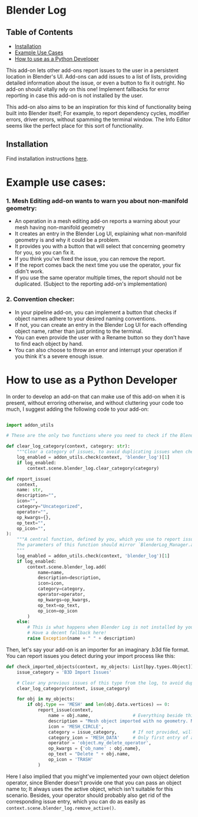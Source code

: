 # Blender Log

## Table of Contents
- [Installation](#installation)
- [Example Use Cases](#example-use-cases)
- [How to use as a Python Developer](#how-to-use-as-a-python-developer)


This add-on lets other add-ons report issues to the user in a persistent location in Blender's UI. 
Add-ons can add issues to a list of lists, providing detailed information about the issue, or even a button to fix it outright.
No add-on should vitally rely on this one! Implement fallbacks for error reporting in case this add-on is not installed by the user.

This add-on also aims to be an inspiration for this kind of functionality being built into Blender itself; For example, to report dependency cycles, modifier errors, driver errors, without spamming the terminal window. The Info Editor seems like the perfect place for this sort of functionality.

## Installation
Find installation instructions [here](https://studio.blender.org/pipeline/addons/overview).

# Example use cases:

### 1. Mesh Editing add-on wants to warn you about non-manifold geometry:
- An operation in a mesh editing add-on reports a warning about your mesh having non-manifold geometry
- It creates an entry in the Blender Log UI, explaining what non-manifold geometry is and why it could be a problem.
- It provides you with a button that will select that concerning geometry for you, so you can fix it.
- If you think you've fixed the issue, you can remove the report.
- If the report comes back the next time you use the operator, your fix didn't work.
- If you use the same operator multiple times, the report should not be duplicated. (Subject to the reporting add-on's implementation)

### 2. Convention checker:
- In your pipeline add-on, you can implement a button that checks if object names adhere to your desired naming conventions.
- If not, you can create an entry in the Blender Log UI for each offending object name, rather than just printing to the terminal.
- You can even provide the user with a Rename button so they don't have to find each object by hand.
- You can also choose to throw an error and interrupt your operation if you think it's a severe enough issue.


# How to use as a Python Developer
In order to develop an add-on that can make use of this add-on when it is present, without erroring otherwise, and without cluttering your code too much, I suggest adding the following code to your add-on:

```python

import addon_utils

# These are the only two functions where you need to check if the Blender Log add-on is present.

def clear_log_category(context, category: str):
    """Clear a category of issues, to avoid duplicating issues when checking for them multiple times."""
    log_enabled = addon_utils.check(context, 'blender_log')[1]
    if log_enabled:
        context.scene.blender_log.clear_category(category)

def report_issue(
    context,
    name: str,
    description="",
    icon="",
    category="Uncategorized",
    operator="",
    op_kwargs={},
    op_text="",
    op_icon="",
):
    """A central function, defined by you, which you use to report issues.
    The parameters of this function should mirror `BlenderLog_Manager.add()`.
    """
    log_enabled = addon_utils.check(context, 'blender_log')[1]
    if log_enabled:
        context.scene.blender_log.add(
            name=name,
            description=description,
            icon=icon,
            category=category,
            operator=operator,
            op_kwargs=op_kwargs,
            op_text=op_text,
            op_icon=op_icon
        )
    else:
        # This is what happens when Blender Log is not installed by your user. 
        # Have a decent fallback here!
        raise Exception(name + " " + description)
```

Then, let's say your add-on is an importer for an imaginary .b3d file format. You can report issues you detect during your import process like this:

```python
def check_imported_objects(context, my_objects: List[bpy.types.Object]):
    issue_category = 'B3D Import Issues'

    # Clear any previous issues of this type from the log, to avoid duplicate reports.
    clear_log_category(context, issue_category)

    for obj in my_objects:
        if obj.type == 'MESH' and len(obj.data.vertices) == 0:
            report_issue(context,
                name = obj.name,                # Everything beside this is optional.
                description = "Mesh object imported with no geometry. Might as well delete it.",
                icon = 'MESH_CIRCLE',
                category = issue_category,      # If not provided, will default to "Uncategorized".
                category_icon = 'MESH_DATA'     # Only first entry of a category will set the category's icon.
                operator = 'object.my_delete_operator',
                op_kwargs = {'ob_name' : obj.name},
                op_text = "Delete " + obj.name,
                op_icon = 'TRASH'
            )
```

Here I also implied that you might've implemented your own object deletion operator, since Blender doesn't provide one that you can pass an object name to; It always uses the active object, which isn't suitable for this scenario. Besides, your operator should probably also get rid of the corresponding issue entry, which you can do as easily as `context.scene.blender_log.remove_active()`.
